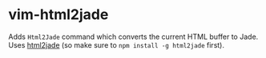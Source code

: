 vim-html2jade
=============

Adds `Html2Jade` command which converts the current HTML buffer to Jade. Uses
[html2jade](http://https://github.com/donpark/html2jade) (so make sure to `npm
install -g html2jade` first).
